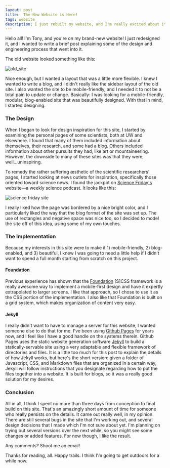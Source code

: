 ```yaml
---
layout: post
title:  The New Website is Here!
tags: website
description: I just rebuilt my website, and I'm really excited about it. Here's a short look into some of my design and engineering decisions.
---
```


Hello all! I'm Tony, and you're on my brand-new website! I just redesigned it, and I wanted to write a brief post explaining some of the design and engineering process that went into it.

The old website looked something like this: 

![old_site](https://photos-5.dropbox.com/t/2/AADsWkJPFTYE52RAGFe5zDg4PhKfNbqXtElY-HH1ladA2g/12/5654551/png/32x32/1/_/1/2/Screenshot%202016-09-23%2011.50.21.png/ENPsnQQY67A2IAcoBw/iQNVQvfNxEJTIs6X_Jl75NGtMxAaTDMpjRn0dp3nYks?size=2048x1536&size_mode=3)  

Nice enough, but I wanted a layout that was a little more flexible. I knew I wanted to write a blog, and I didn't really like the sidebar layout of the old site. I also wanted the site to be mobile-friendly, and I needed it to not be a total pain to update or change. Basically: I was looking for a mobile-friendly, modular, blog-enabled site that was beautifully designed. With that in mind, I started designing. 

### The Design

When I began to look for design inspiration for this site, I started by examining the personal pages of some scientists, both at UW and elsewhere. I found that many of them included information about themselves, their research, and some had a blog. Others included information about other pursuits they had, like art or mountaineering. However, the downside to many of these sites was that they were, well...uninspiring. 

To remedy the rather suffering æsthetic of the scientific researchers' pages, I started looking at news outlets for inspiration, specifically those oriented toward science news. I found the jackpot on [Science Friday's](http//www.sciencefriday.org) website––a weekly science podcast. It looks like this: 

![science friday site](https://photos-4.dropbox.com/t/2/AAAdCGHV4Jok447IhSi1JSaadKCWAldSRBYIGi33mIsh_Q/12/5654551/png/32x32/1/_/1/2/Screenshot%202016-09-23%2012.08.48.png/ENPsnQQY8bs2IAcoBw/t0fCnaYFCYZAQkFiHul9BytxYzAzjkJg2rYHTP2Ax7E?size=2048x1536&size_mode=3)

I really liked how the page was bordered by a nice bright color, and I particularly liked the way that the blog format of the site was set up. The use of rectangles and negative space was nice too, so I decided to model the site off of this idea, using some of my own touches.

### The Implementation

Because my interests in this site were to make it 1) mobile-friendly, 2) blog-enabled, and 3) beautiful, I knew I was going to need a little help if I didn't want to spend a full month starting from scratch on this project. 

#### Foundation 

Previous experience has shown that the [Foundation](http://foundation.zurb.com) [S]CSS framework is a really awesome way to implement a mobile-first design and have it expertly extrapolated to larger screens. I like that approach, so I chose to use it as the CSS portion of the implementation. I also like that Foundation is built on a grid system, which makes organization of content very easy. 

#### Jekyll

I really didn't want to have to manage a server for this website, I wanted someone else to do that for me. I've been using [Github Pages](https://pages.github.com/) for years now, and I feel like I have a good handle on the systems therein. Github Pages uses the static website generation software [Jekyll](http://jekyllrb.com) to build a statically-servable site using a very adaptable and flexible framework of directories and files. It is a little too much for this post to explain the details of how Jekyll works, but here's the short version: given a folder of Javascript, CSS, and Markdown files that are organized in a certain way, Jekyll will follow instructions that you designate regarding how to put the files together into a website. It is built for blogs, so it was a really good solution for my desires. 

### Conclusion

All in all, I think I spent no more than three days from conception to final build on this site. That's an amazingly short amount of time for someone who really persists on the details. It came out really well, in my opinion. There are still several bugs in the site that I'm working out, and several design decisions that I made which I'm not sure about yet. I'm planning on trying out several versions over the next while, so you might see some changes or added features. For now though, I like the result. 

Any comments? Shoot me an email!

Thanks for reading, all. Happy trails. I think I'm going to get outdoors for a while now. 



